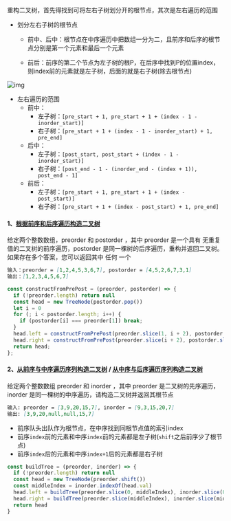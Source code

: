 重构二叉树，首先得找到可将左右子树划分开的根节点，其次是左右遍历的范围

- 划分左右子树的根节点

  - 前中、后中：根节点在中序遍历中把数组一分为二，且前序和后序的根节点分别是第一个元素和最后一个元素

  - 前后：前序的第二个节点为左子树的根P，在后序中找到P的位置index，则index前的元素就是左子树，后面的就是右子树(除去根节点)

![img](https://oscimg.oschina.net/oscnet/up-629d887ff3cc1c91a7d321300bdfbe81c52.png)

- 左右遍历的范围
  - 前中：
    - 左子树：`[pre_start + 1, pre_start + 1 + (index - 1 - inorder_start)]`
    - 右子树：`[pre_start + 1 + (index - 1 - inorder_start) + 1, pre_end]`
  - 后中：
    - 左子树：`[post_start, post_start + (index - 1 - inorder_start)]`
    - 右子树：`[post_end - 1 - (inorder_end - (index + 1)), post_end - 1]`
  - 前后：
    - 左子树：`[pre_start + 1, pre_start + 1 + (index - post_start)]`
    - 右子树：`[pre_start + 1 + (index - post_start) + 1, pre_end]`



#### 1、[根据前序和后序遍历构造二叉树](https://www.oschina.net/action/GoToLink?url=https%3A%2F%2Fleetcode-cn.com%2Fproblems%2Fconstruct-binary-tree-from-preorder-and-postorder-traversal%2F)

给定两个整数数组，preorder 和 postorder ，其中 preorder 是一个具有 无重复 值的二叉树的前序遍历，postorder 是同一棵树的后序遍历，重构并返回二叉树。如果存在多个答案，您可以返回其中 任何 一个

```md
输入：preorder = [1,2,4,5,3,6,7], postorder = [4,5,2,6,7,3,1]
输出：[1,2,3,4,5,6,7]
```

```javascript
const constructFromPrePost = (preorder, postorder) => {
  if (!preorder.length) return null
  const head = new TreeNode(postorder.pop())
  let i = 0
  for (; i < postorder.length; i++) {
    if (postorder[i] === preorder[1]) break;
  }
  head.left = constructFromPrePost(preorder.slice(1, i + 2), postorder.slice(0, i + 1))
  head.right = constructFromPrePost(preorder.slice(i + 2), postorder.slice(i + 1))
  return head;
};
```



#### 2、[从前序与中序遍历序列构造二叉树](https://www.oschina.net/action/GoToLink?url=https%3A%2F%2Fleetcode-cn.com%2Fproblems%2Fconstruct-binary-tree-from-preorder-and-inorder-traversal%2F) / [从中序与后序遍历序列构造二叉树](https://www.oschina.net/action/GoToLink?url=https%3A%2F%2Fleetcode-cn.com%2Fproblems%2Fconstruct-binary-tree-from-inorder-and-postorder-traversal%2F)

给定两个整数数组 preorder 和 inorder ，其中 preorder 是二叉树的先序遍历， inorder 是同一棵树的中序遍历，请构造二叉树并返回其根节点

```md
输入: preorder = [3,9,20,15,7], inorder = [9,3,15,20,7]
输出: [3,9,20,null,null,15,7]
```

- 前序队头出队作为根节点，在中序找到同根节点值的索引index
- 前序`index`前的元素和中序`index`前的元素都是左子树(`shift`之后前序少了根节点)
- 前序`index`后的元素和中序`index+1`后的元素都是右子树

```javascript
const buildTree = (preorder, inorder) => {
  if (!preorder.length) return null
  const head = new TreeNode(preorder.shift())
  const middleIndex = inorder.indexOf(head.val)
  head.left = buildTree(preorder.slice(0, middleIndex), inorder.slice(0, middleIndex))
  head.right = buildTree(preorder.slice(middleIndex), inorder.slice(middleIndex + 1))
  return head
}
```

